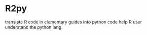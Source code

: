 # R2py
translate R code in elementary guides  into python code help R user understand the python lang.

